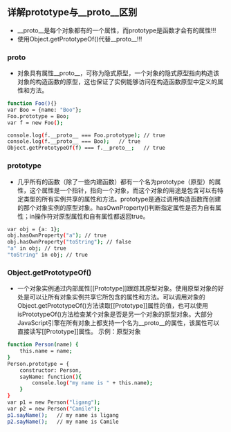 ## 详解prototype与__proto__区别

* __proto__是每个对象都有的一个属性，而prototype是函数才会有的属性!!!
* 使用Object.getPrototypeOf()代替__proto__!!!

### __proto__
* 对象具有属性__proto__，可称为隐式原型，一个对象的隐式原型指向构造该对象的构造函数的原型，这也保证了实例能够访问在构造函数原型中定义的属性和方法。

```bash
function Foo(){}
var Boo = {name: "Boo"};
Foo.prototype = Boo;
var f = new Foo();

console.log(f.__proto__ === Foo.prototype); // true
console.log(f.__proto__ === Boo);   // true
Object.getPrototypeOf(f) === f.__proto__;   // true

```

### prototype
* 几乎所有的函数（除了一些内建函数）都有一个名为prototype（原型）的属性，这个属性是一个指针，指向一个对象，而这个对象的用途是包含可以有特定类型的所有实例共享的属性和方法。prototype是通过调用构造函数而创建的那个对象实例的原型对象。hasOwnProperty()判断指定属性是否为自有属性；in操作符对原型属性和自有属性都返回true。

```bash
var obj = {a: 1};
obj.hasOwnProperty("a"); // true
obj.hasOwnProperty("toString"); // false
"a" in obj; // true
"toString" in obj; // true
```

### Object.getPrototypeOf()
* 一个对象实例通过内部属性[[Prototype]]跟踪其原型对象。使用原型对象的好处是可以让所有对象实例共享它所包含的属性和方法。可以调用对象的Object.getPrototypeOf()方法读取[[Prototype]]属性的值，也可以使用isPrototypeOf()方法检查某个对象是否是另一个对象的原型对象。大部分JavaScript引擎在所有对象上都支持一个名为__proto__的属性，该属性可以直接读写[[Prototype]]属性。
示例：原型对象

```bash
function Person(name) {
    this.name = name;
}
Person.prototype = {
    constructor: Person,
    sayName: function(){
        console.log("my name is " + this.name);
    }
}
var p1 = new Person("ligang");
var p2 = new Person("Camile");
p1.sayName();   // my name is ligang
p2.sayName();   // my name is Camile
```
